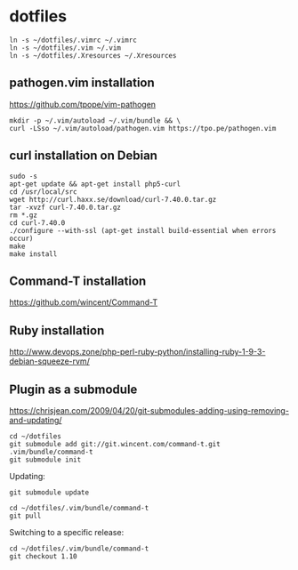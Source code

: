 # dotfiles
	ln -s ~/dotfiles/.vimrc ~/.vimrc
	ln -s ~/dotfiles/.vim ~/.vim
	ln -s ~/dotfiles/.Xresources ~/.Xresources

## pathogen.vim installation
https://github.com/tpope/vim-pathogen

	mkdir -p ~/.vim/autoload ~/.vim/bundle && \
	curl -LSso ~/.vim/autoload/pathogen.vim https://tpo.pe/pathogen.vim

## curl installation on Debian
	sudo -s
	apt-get update && apt-get install php5-curl
	cd /usr/local/src
	wget http://curl.haxx.se/download/curl-7.40.0.tar.gz
	tar -xvzf curl-7.40.0.tar.gz
	rm *.gz
	cd curl-7.40.0
	./configure --with-ssl (apt-get install build-essential when errors occur)
	make
	make install

## Command-T installation
https://github.com/wincent/Command-T

## Ruby installation
http://www.devops.zone/php-perl-ruby-python/installing-ruby-1-9-3-debian-squeeze-rvm/

## Plugin as a submodule

https://chrisjean.com/2009/04/20/git-submodules-adding-using-removing-and-updating/

	cd ~/dotfiles
	git submodule add git://git.wincent.com/command-t.git .vim/bundle/command-t
	git submodule init

Updating:

	git submodule update

	cd ~/dotfiles/.vim/bundle/command-t
	git pull

Switching to a specific release:

	cd ~/dotfiles/.vim/bundle/command-t
	git checkout 1.10
	
